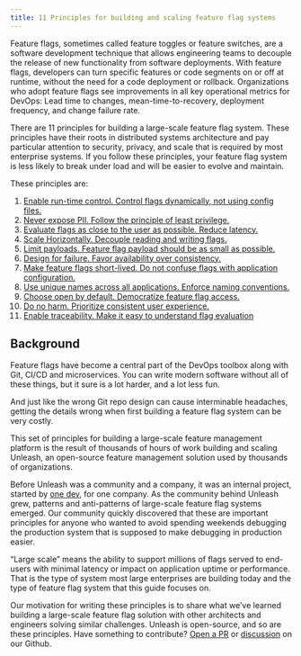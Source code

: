 ```yaml
---
title: 11 Principles for building and scaling feature flag systems
---
```


Feature flags, sometimes called feature toggles or feature switches, are a software development technique that allows engineering teams to decouple the release of new functionality from software deployments. With feature flags, developers can turn specific features or code segments on or off at runtime, without the need for a code deployment or rollback. Organizations who adopt feature flags see improvements in all key operational metrics for DevOps: Lead time to changes, mean-time-to-recovery, deployment frequency, and change failure rate.

There are 11 principles for building a large-scale feature flag system. These principles have their roots in distributed systems architecture and pay particular attention to security, privacy, and scale that is required by most enterprise systems. If you follow these principles, your feature flag system is less likely to break under load and will be easier to evolve and maintain.

These principles are:

1. [Enable run-time control. Control flags dynamically, not using config files.](./runtime-control.md)
2. [Never expose PII. Follow the principle of least privilege.](./never-expose-pii.md)
3. [Evaluate flags as close to the user as possible. Reduce latency.](./evaluate-flags-close-to-user.md)
4. [Scale Horizontally. Decouple reading and writing flags.](./scale-horizontally.md)
5. [Limit payloads. Feature flag payload should be as small as possible.](./limit-payloads.md)
6. [Design for failure. Favor availability over consistency.](./availability-over-consistency.md)
7. [Make feature flags short-lived. Do not confuse flags with application configuration.](./short-lived-feature-flags.md)
8. [Use unique names across all applications. Enforce naming conventions.](./unique-names.md)
9. [Choose open by default. Democratize feature flag access.](./democratize-feature-flag-access.md)
10. [Do no harm. Prioritize consistent user experience.](./prioritize-ux.md)
11.  [Enable traceability. Make it easy to understand flag evaluation](./enable-traceability.md)

## Background

Feature flags have become a central part of the DevOps toolbox along with Git, CI/CD and microservices. You can write modern software without all of these things, but it sure is a lot harder, and a lot less fun.  

And just like the wrong Git repo design can cause interminable headaches, getting the details wrong when first building a feature flag system can be very costly.

This set of principles for building a large-scale feature management platform is the result of thousands of hours of work building and scaling Unleash, an open-source feature management solution used by thousands of organizations.  

Before Unleash was a community and a company, it was an internal project, started by [one dev](https://github.com/ivarconr), for one company. As the community behind Unleash grew, patterns and anti-patterns of large-scale feature flag systems emerged. Our community quickly discovered that these are important principles for anyone who wanted to avoid spending weekends debugging the production system that is supposed to make debugging in production easier.

“Large scale” means the ability to support millions of flags served to end-users with minimal latency or impact on application uptime or performance. That is the type of system most large enterprises are building today and the type of feature flag system that this guide focuses on.

Our motivation for writing these principles is to share what we’ve learned building a large-scale feature flag solution with other architects and engineers solving similar challenges. Unleash is open-source, and so are these principles. Have something to contribute? [Open a PR](https://github.com/Unleash/unleash/pulls) or [discussion](https://github.com/orgs/Unleash/discussions) on our Github.
